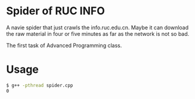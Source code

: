 # Spider of RUC INFO

A navie spider that just crawls the info.ruc.edu.cn.
Maybe it can download the raw material in four or five minutes as far as the network is not so bad.

The first task of Advanced Programming class.

# Usage
```bash
$ g++ -pthread spider.cpp
0
```
